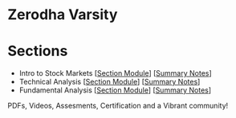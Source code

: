 # Zerodha Varsity 

# Sections

- Intro to Stock Markets [[Section Module](https://github.com/abhx7/Economics-and-Finance/blob/main/Zerodha_Varsity/1_Module_Introduction%20to%20Stock%20Markets.pdf)] [[Summary Notes](https://github.com/abhx7/Economics-and-Finance/blob/main/Zerodha_Varsity/IntroToStocks.md)]
- Technical Analysis [[Section Module](https://github.com/abhx7/Economics-and-Finance/blob/main/Zerodha_Varsity/2_Module_Technical%20Analysis.pdf)] [[Summary Notes](https://github.com/abhx7/Economics-and-Finance/blob/main/Zerodha_Varsity/TA.md)]
- Fundamental Analysis [[Section Module](https://github.com/abhx7/Economics-and-Finance/blob/main/Zerodha_Varsity/3_Module_Fundamental%20Analysis.pdf)] [[Summary Notes](https://github.com/abhx7/Economics-and-Finance/blob/main/Zerodha_Varsity/FA.md)]

PDFs, Videos, Assesments, Certification and a Vibrant community!


